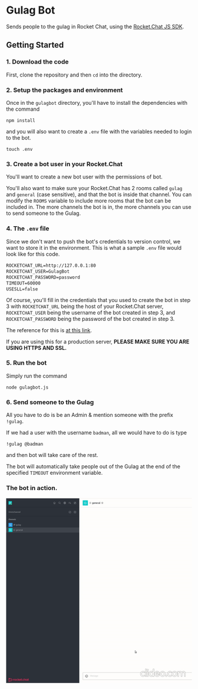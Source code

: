 # Gulag Bot
Sends people to the gulag in Rocket Chat, using the [Rocket.Chat JS SDK](https://github.com/RocketChat/Rocket.Chat.js.SDK).


## Getting Started

### 1. Download the code


First, clone the repository and then `cd` into the directory.

### 2. Setup the packages and environment

Once in the `gulagbot` directory, you'll have to install the dependencies with the command

```
npm install
```

and you will also want to create a `.env` file with the variables needed to login to the bot.

```
touch .env
```

### 3. Create a bot user in your Rocket.Chat

You'll want to create a new bot user with the permissions of bot.


You'll also want to make sure your Rocket.Chat has 2 rooms called `gulag` and `general` (case sensitive), and that the bot is inside that channel. 
You can modify the `ROOMS` variable to include more rooms that the bot can be included in. The more channels the bot is in,
the more channels you can use to send someone to the Gulag.


### 4. The `.env` file

Since we don't want to push the bot's credentials to version control, we want to store it in the environment. This is 
what a sample `.env` file would look like for this code.

```
ROCKETCHAT_URL=http://127.0.0.1:80
ROCKETCHAT_USER=GulagBot
ROCKETCHAT_PASSWORD=password
TIMEOUT=60000
USESLL=false
```

Of course, you'll fill in the credentials that you used to create the bot in step 3 with `ROCKETCHAT_URL` being the host of your Rocket.Chat server,
`ROCKETCHAT_USER` being the username of the bot created in step 3, and `ROCKETCHAT_PASSWORD` being the password of the bot created in step 3.

The reference for this is [at this link](https://github.com/RocketChat/Rocket.Chat.js.SDK#settings).

If you are using this for a production server, **PLEASE MAKE SURE YOU ARE USING HTTPS AND SSL.**


### 5. Run the bot

Simply run the command 
```
node gulagbot.js
```

### 6. Send someone to the Gulag

All you have to do is be an Admin & mention someone with the prefix `!gulag`.

If we had a user with the username `badman`, all we would have to do is type

```
!gulag @badman
```

and then bot will take care of the rest.

The bot will automatically take people out of the Gulag at the end of the specified `TIMEOUT` environment variable.


### The bot in action.

<img src="img/gulagbot.gif" alt="gulagbot.gif"/>

